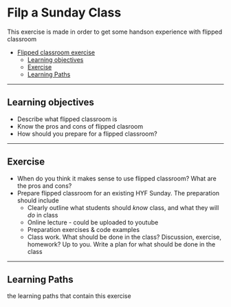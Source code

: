 # Filp a Sunday Class

This exercise is made in order to get some handson experience with flipped classroom

- [Flipped classroom exercise](#flipped-classroom-exercise)
  - [Learning objectives](#learning-objectives)
  - [Exercise](#exercise)
  - [Learning Paths](#learning-paths)

---

## Learning objectives

* Describe what flipped classroom is
* Know the pros and cons of flipped clasroom
* How should you prepare for a flipped classroom? 

---

## Exercise

- When do you think it makes sense to use flipped classroom? What are the pros and cons?
- Prepare flipped classroom for an existing HYF Sunday. The preparation should include
  - Clearly outline what students should _know_ class, and what they will _do_ in class
  - Online lecture - could be uploaded to youtube
  - Preparation exercises & code examples
  - Class work. What should be done in the class? Discussion, exercise, homework? Up to you. Write a plan for what should be done in the class

---

## Learning Paths

the learning paths that contain this exercise
